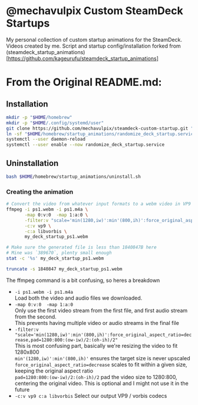 # @mechavulpix Custom SteamDeck Startups
My personal collection of custom startup animations for the SteamDeck.
Videos created by me.
Script and startup config/installation forked from (steamdeck_startup_animations)[https://github.com/kageurufu/steamdeck_startup_animations]

# From the Original README.md:
## Installation

```sh
mkdir -p "$HOME/homebrew"
mkdir -p "$HOME/.config/systemd/user"
git clone https://github.com/mechavulpix/steamdeck-custom-startup.git "$HOME/homebrew/startup_animations"
ln -sf "$HOME/homebrew/startup_animations/randomize_deck_startup.service" "$HOME/.config/systemd/user/randomize_deck_startup.service"
systemctl --user daemon-reload
systemctl --user enable --now randomize_deck_startup.service
```

## Uninstallation

```sh
bash $HOME/homebrew/startup_animations/uninstall.sh
```

### Creating the animation

```sh
# Convert the video from whatever input formats to a webm video in VP9 encoding, with vorbis encoded audio
ffmpeg -i ps1.webm -i ps1.m4a \
       -map 0:v:0  -map 1:a:0 \
       -filter:v "scale='min(1280,iw)':min'(800,ih)':force_original_aspect_ratio=decrease,pad=1280:800:(ow-iw)/2:(oh-ih)/2" \
       -c:v vp9 \
       -c:a libvorbis \
       my_deck_startup_ps1.webm

# Make sure the generated file is less than 1840847B here
# Mine was `389670`, plenty small enough
stat -c '%s' my_deck_startup_ps1.webm

truncate -s 1840847 my_deck_startup_ps1.webm
```

The ffmpeg command is a bit confusing, so heres a breakdown

* `-i ps1.webm -i ps1.m4a`  
  Load both the video and audio files we downloaded.
* `-map 0:v:0  -map 1:a:0`  
  Only use the first video stream from the first file, and first audio stream from the second.  
  This prevents having multiple video or audio streams in the final file
* `-filter:v "scale='min(1280,iw)':min'(800,ih)':force_original_aspect_ratio=decrease,pad=1280:800:(ow-iw)/2:(oh-ih)/2"`  
  This is most confusing part, basically we're resizing the video to fit 1280x800  
  `min'(1280,iw)':min'(800,ih)'` ensures the target size is never upscaled  
  `force_original_aspect_ratio=decrease` scales to fit within a given size, keeping the original aspect ratio  
  `pad=1280:800:(ow-iw)/2:(oh-ih)/2` pad the video size to 1280:800, centering the original video. This is optional and I might not use it in the future
* `-c:v vp9 c:a libvorbis` Select our output VP9 / vorbis codecs

 
